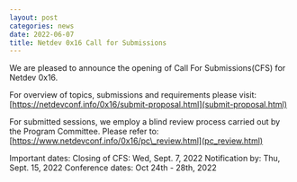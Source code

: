 ```yaml
---
layout: post
categories: news
date: 2022-06-07
title: Netdev 0x16 Call for Submissions
---
```


We are pleased to announce the opening of Call For Submissions(CFS) for Netdev 0x16.

For overview of topics, submissions and requirements please visit:
[https://netdevconf.info/0x16/submit-proposal.html](submit-proposal.html)

For submitted sessions, we employ a blind review process carried out by the Program Committee. 
Please refer to:
[https://www.netdevconf.info/0x16/pc\_review.html](pc_review.html)

Important dates:
Closing of CFS: Wed, Sept. 7, 2022
Notification by: Thu, Sept. 15, 2022
Conference dates: Oct 24th - 28th, 2022
